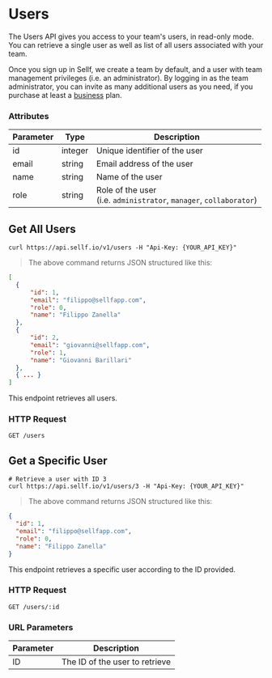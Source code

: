 # <a name="users"></a>Users

The Users API gives you access to your team's users, in read-only mode. You can retrieve a single user as well as list of all users associated with your team.

Once you sign up in Sellf, we create a team by default, and a user with team management privileges (i.e. an administrator). By logging in as the team administrator, you can invite as many additional users as you need, if you purchase at least a [business](https://app.sellf.io/plans) plan.

### Attributes

Parameter | Type | Description
--------- | ------- | -----------
id | integer | Unique identifier of the user
email | string | Email address of the user
name | string | Name of the user
role | string | Role of the user <br> (i.e. `administrator`, `manager`, `collaborator`)


## Get All Users

```shell
curl https://api.sellf.io/v1/users -H "Api-Key: {YOUR_API_KEY}"
```

> The above command returns JSON structured like this:

```json
[
  {
	  "id": 1,
	  "email": "filippo@sellfapp.com",
	  "role": 0,
	  "name": "Filippo Zanella"
  },
  {
	  "id": 2,
	  "email": "giovanni@sellfapp.com",
	  "role": 1,
	  "name": "Giovanni Barillari"
  },
  { ... }
]
```

This endpoint retrieves all users.

### HTTP Request

`GET /users`




## Get a Specific User

```shell
# Retrieve a user with ID 3
curl https://api.sellf.io/v1/users/3 -H "Api-Key: {YOUR_API_KEY}"
```

> The above command returns JSON structured like this:

```json
{
  "id": 1,
  "email": "filippo@sellfapp.com",
  "role": 0,
  "name": "Filippo Zanella"
}
```

This endpoint retrieves a specific user according to the ID provided.

### HTTP Request

`GET /users/:id`

### URL Parameters

Parameter | Description
--------- | -----------
ID | The ID of the user to retrieve
